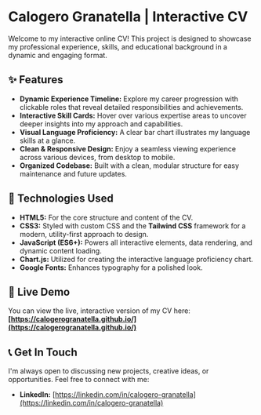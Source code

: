 # Calogero Granatella | Interactive CV

Welcome to my interactive online CV! This project is designed to showcase my professional experience, skills, and educational background in a dynamic and engaging format.

## ✨ Features

* **Dynamic Experience Timeline:** Explore my career progression with clickable roles that reveal detailed responsibilities and achievements.
* **Interactive Skill Cards:** Hover over various expertise areas to uncover deeper insights into my approach and capabilities.
* **Visual Language Proficiency:** A clear bar chart illustrates my language skills at a glance.
* **Clean & Responsive Design:** Enjoy a seamless viewing experience across various devices, from desktop to mobile.
* **Organized Codebase:** Built with a clean, modular structure for easy maintenance and future updates.

## 🚀 Technologies Used

* **HTML5:** For the core structure and content of the CV.
* **CSS3:** Styled with custom CSS and the **Tailwind CSS** framework for a modern, utility-first approach to design.
* **JavaScript (ES6+):** Powers all interactive elements, data rendering, and dynamic content loading.
* **Chart.js:** Utilized for creating the interactive language proficiency chart.
* **Google Fonts:** Enhances typography for a polished look.

## 🔗 Live Demo

You can view the live, interactive version of my CV here:
**[https://calogerogranatella.github.io/](https://calogerogranatella.github.io/)**

## 📞 Get In Touch

I'm always open to discussing new projects, creative ideas, or opportunities. Feel free to connect with me:

* **LinkedIn:** [https://linkedin.com/in/calogero-granatella](https://linkedin.com/in/calogero-granatella)
